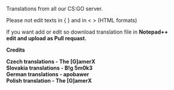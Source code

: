 Translations from all our CS:GO server.

Please not edit texts in { } and in < > (HTML formats)

If you want add or edit so download translation file in <b>Notepad++<br> edit and upload as <b>Pull requast</b>.

<b>Credits</b>

Czech translations - <b>The [G]amerX</b><br>
Slovakia translations - <b>B!g 5m0k3</b><br>
German translations - <b>apobawer</b><br>
Polish translation - <b>The [G]amerX</b><br>
